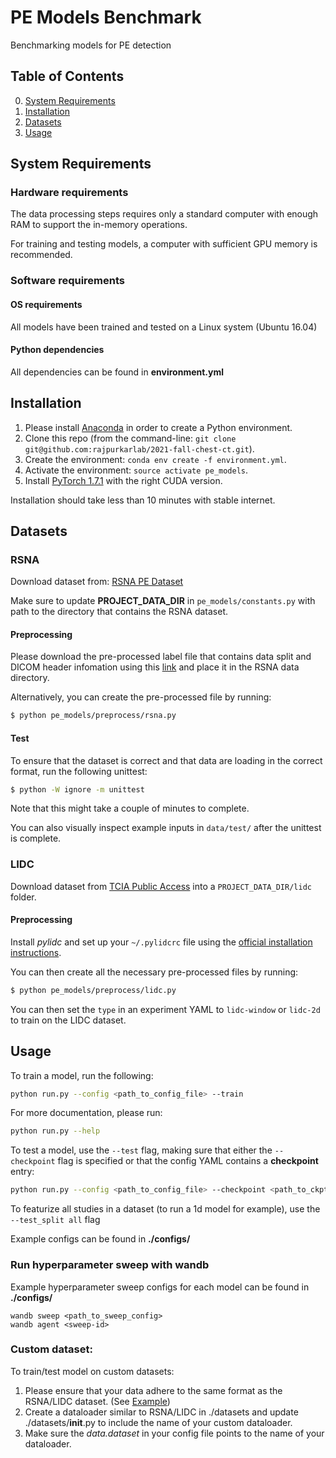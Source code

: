 # PE Models Benchmark 
Benchmarking models for PE detection 

## Table of Contents
0. [System Requirements](#SystemRequirements)
0. [Installation](#Installation)
0. [Datasets](#Datasets)
0. [Usage](#usage)

## System Requirements

### Hardware requirements

The data processing steps requires only a standard computer with enough RAM to support the in-memory operations.

For training and testing models, a computer with sufficient GPU memory is recommended. 

### Software requirements
#### OS requirements
All models have been trained and tested on a Linux system (Ubuntu 16.04)

#### Python dependencies

All dependencies can be found in **environment.yml**


## Installation 

1. Please install [Anaconda](https://docs.conda.io/en/latest/miniconda.html) in order to create a Python environment.
2. Clone this repo (from the command-line: `git clone git@github.com:rajpurkarlab/2021-fall-chest-ct.git`).
3. Create the environment: `conda env create -f environment.yml`.
4. Activate the environment: `source activate pe_models`.
5. Install [PyTorch 1.7.1](https://pytorch.org/get-started/locally/) with the right CUDA version.

Installation should take less than 10 minutes with stable internet. 

## Datasets

### RSNA

Download dataset from: [RSNA PE Dataset](https://www.kaggle.com/c/rsna-str-pulmonary-embolism-detection)

Make sure to update **PROJECT_DATA_DIR** in `pe_models/constants.py` with path to the directory that contains the RSNA dataset.

#### Preprocessing

Please download the pre-processed label file that contains data split and DICOM header infomation using this [link](https://stanfordmedicine.box.com/s/nlatp1dgg47qry1g7hhr0n87mlavj887) and place it in the RSNA data directory. 

Alternatively, you can create the pre-processed file by running:
```bash
$ python pe_models/preprocess/rsna.py
```

#### Test 
To ensure that the dataset is correct and that data are loading in the correct format, run the following unittest: 

```bash
$ python -W ignore -m unittest
```

Note that this might take a couple of minutes to complete. 

You can also visually inspect example inputs in `data/test/` after the unittest is complete. 

### LIDC

Download dataset from [TCIA Public Access](https://wiki.cancerimagingarchive.net/display/Public/LIDC-IDRI) into a `PROJECT_DATA_DIR/lidc` folder.

#### Preprocessing

Install *pylidc* and set up your `~/.pylidcrc` file using the [official installation instructions](https://pylidc.github.io/install.html).

You can then create all the necessary pre-processed files by running:

```bash
$ python pe_models/preprocess/lidc.py
```

You can then set the `type` in an experiment YAML to `lidc-window` or `lidc-2d` to train on the LIDC dataset.

## Usage

To train a model, run the following: 

```bash
python run.py --config <path_to_config_file> --train
```

For more documentation, please run: 

```bash 
python run.py --help
```

To test a model, use the `--test` flag, making sure that either the `--checkpoint` flag is specified or that the config YAML contains a **checkpoint** entry:

```bash
python run.py --config <path_to_config_file> --checkpoint <path_to_ckpt> --test
```

To featurize all studies in a dataset (to run a 1d model for example), use the `--test_split all` flag

Example configs can be found in **./configs/**

### Run hyperparameter sweep with wandb

Example hyperparameter sweep configs for each model can be found in **./configs/**

```
wandb sweep <path_to_sweep_config>
wandb agent <sweep-id>
```
### Custom dataset: 
To train/test model on custom datasets: 
1. Please ensure that your data adhere to the same format as the RSNA/LIDC dataset. (See [Example](https://stanfordmedicine.box.com/s/nlatp1dgg47qry1g7hhr0n87mlavj887))
2. Create a dataloader similar to RSNA/LIDC in ./datasets and update ./datasets/__init__.py to include the name of your custom dataloader. 
3. Make sure the *data.dataset* in your config file points to the name of your dataloader. 
